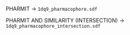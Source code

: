 PHARMIT -> `1dq9_pharmacophore.sdf` 

PHARMIT AND SIMILARITY (INTERSECTION) -> `1dq9_pharmacophore_intersection.sdf` 
